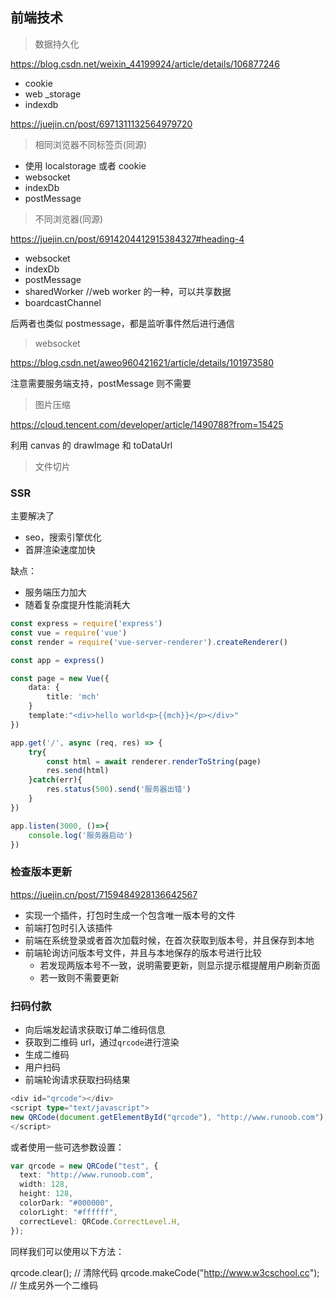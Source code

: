 <!--
 * @Descripttion:
 * @version:
 * @Author: congsir
 * @Date: 2022-08-21 11:39:57
 * @LastEditors: JJking666 1337802617@qq.com
 * @LastEditTime: 2023-03-11 23:19:58
-->

## 前端技术

> 数据持久化

https://blog.csdn.net/weixin_44199924/article/details/106877246

- cookie
- web \_storage
- indexdb

https://juejin.cn/post/6971311132564979720

> 相同浏览器不同标签页(同源)

- 使用 localstorage 或者 cookie
- websocket
- indexDb
- postMessage

> 不同浏览器(同源)

https://juejin.cn/post/6914204412915384327#heading-4

- websocket
- indexDb
- postMessage
- sharedWorker //web worker 的一种，可以共享数据
- boardcastChannel

后两者也类似 postmessage，都是监听事件然后进行通信

> websocket

https://blog.csdn.net/aweo960421621/article/details/101973580

注意需要服务端支持，postMessage 则不需要

> 图片压缩

https://cloud.tencent.com/developer/article/1490788?from=15425

利用 canvas 的 drawImage 和 toDataUrl

> 文件切片

### SSR

主要解决了

- seo，搜索引擎优化
- 首屏渲染速度加快

缺点：

- 服务端压力加大
- 随着复杂度提升性能消耗大

```ts
const express = require('express')
const vue = require('vue')
const render = require('vue-server-renderer').createRenderer()

const app = express()

const page = new Vue({
    data: {
        title: 'mch'
    }
    template:"<div>hello world<p>{{mch}}</p></div>"
})

app.get('/', async (req, res) => {
    try{
        const html = await renderer.renderToString(page)
        res.send(html)
    }catch(err){
        res.status(500).send('服务器出错')
    }
})

app.listen(3000, ()=>{
    console.log('服务器启动')
})
```

### 检查版本更新

https://juejin.cn/post/7159484928136642567

- 实现一个插件，打包时生成一个包含唯一版本号的文件
- 前端打包时引入该插件
- 前端在系统登录或者首次加载时候，在首次获取到版本号，并且保存到本地
- 前端轮询访问版本号文件，并且与本地保存的版本号进行比较
  - 若发现两版本号不一致，说明需要更新，则显示提示框提醒用户刷新页面
  - 若一致则不需要更新

### 扫码付款

- 向后端发起请求获取订单二维码信息
- 获取到二维码 url，通过`qrcode`进行渲染
- 生成二维码
- 用户扫码
- 前端轮询请求获取扫码结果

```ts
<div id="qrcode"></div>
<script type="text/javascript">
new QRCode(document.getElementById("qrcode"), "http://www.runoob.com");  // 设置要生成二维码的链接
</script>
```

或者使用一些可选参数设置：

```ts
var qrcode = new QRCode("test", {
  text: "http://www.runoob.com",
  width: 128,
  height: 128,
  colorDark: "#000000",
  colorLight: "#ffffff",
  correctLevel: QRCode.CorrectLevel.H,
});
```

同样我们可以使用以下方法：

qrcode.clear(); // 清除代码
qrcode.makeCode("http://www.w3cschool.cc"); // 生成另外一个二维码
